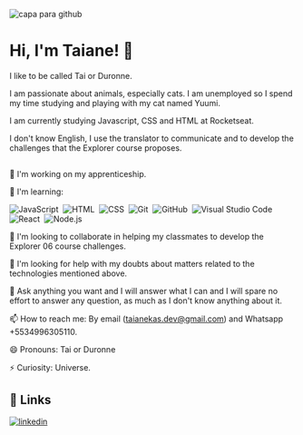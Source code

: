 
![capa para github](https://user-images.githubusercontent.com/94652702/200218212-ccede6e2-e46a-4a54-9d59-654c6683d653.png)



# Hi, I'm Taiane! 👋

I like to be called Tai or Duronne.

I am passionate about animals, especially cats. I am unemployed so I spend my time studying and playing with my cat named Yuumi.

I am currently studying Javascript, CSS and HTML at Rocketseat.

I don't know English, I use the translator to communicate and to develop the challenges that the Explorer course proposes.
## 
🔭 I'm working on my apprenticeship.

🌱 I'm learning:

![JavaScript](https://img.shields.io/badge/-JavaScript-05122A?style=flat&logo=javascript)&nbsp;
![HTML](https://img.shields.io/badge/-HTML-05122A?style=flat&logo=HTML5)&nbsp;
![CSS](https://img.shields.io/badge/-CSS-05122A?style=flat&logo=CSS3&logoColor=1572B6)&nbsp;
![Git](https://img.shields.io/badge/-Git-05122A?style=flat&logo=git)&nbsp;
![GitHub](https://img.shields.io/badge/-GitHub-05122A?style=flat&logo=github)&nbsp;
![Visual Studio Code](https://img.shields.io/badge/-Visual%20Studio%20Code-05122A?style=flat&logo=visual-studio-code&logoColor=007ACC)&nbsp;
![React](https://img.shields.io/badge/-React-05122A?style=flat&logo=react)&nbsp;
![Node.js](https://img.shields.io/badge/-Node.js-05122A?style=flat&logo=node.js)&nbsp;

👯 I'm looking to collaborate in helping my classmates to develop the Explorer 06 course challenges.

🤔 I'm looking for help with my doubts about matters related to the technologies mentioned above.

💬 Ask anything you want and I will answer what I can and I will spare no effort to answer any question, as much as I don't know anything about it.

📫 How to reach me: By email (taianekas.dev@gmail.com) and Whatsapp +5534996305110.

😄 Pronouns: Tai or Duronne

⚡ Curiosity: Universe.
## 🔗 Links
[![linkedin](https://img.shields.io/badge/linkedin-0A66C2?style=for-the-badge&logo=linkedin&logoColor=white)](https://www.linkedin.com/in/taiane-karine-ab583b123/)


